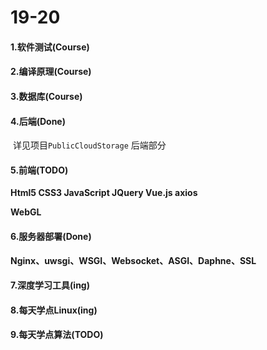 # 19-20

#### 1.软件测试(Course)

#### 2.编译原理(Course)

#### 3.数据库(Course)

#### 4.后端(Done)

​	详见项目`PublicCloudStorage` 后端部分

#### 5.前端(TODO)

**Html5 CSS3 JavaScript  JQuery Vue.js axios**

**WebGL**

#### 6.服务器部署(Done) 

**Nginx、uwsgi、WSGI、Websocket、ASGI、Daphne、SSL**

#### 7.深度学习工具(ing)

#### 8.每天学点Linux(ing)

#### 9.每天学点算法(TODO)





